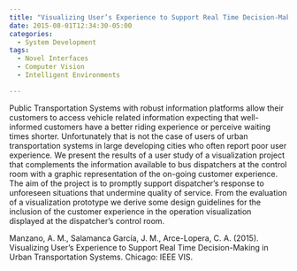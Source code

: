 ```yaml
---
title: "Visualizing User’s Experience to Support Real Time Decision-Making in Urban Transportation Systems"
date: 2015-08-01T12:34:30-05:00
categories:
  - System Development
tags:
  - Novel Interfaces
  - Computer Vision
  - Intelligent Environments

---
```

Public Transportation Systems with robust information platforms allow their customers to access vehicle related information expecting that well-informed customers have a better riding experience or perceive waiting times shorter. Unfortunately that is not the case of users of urban transportation systems in large developing cities who often report poor user experience. We present the results of a user study of a visualization project that complements the information available to bus dispatchers at the control room with a graphic representation of the on-going customer experience. The aim of the project is to promptly support dispatcher’s response to unforeseen situations that undermine quality of service. From the evaluation of a visualization prototype we derive some design guidelines for the inclusion of the customer experience in the operation visualization displayed at the dispatcher’s control room.

Manzano, A. M., Salamanca García, J. M., Arce-Lopera, C. A.  (2015). Visualizing User’s Experience to Support Real Time Decision-Making in Urban Transportation Systems. Chicago: IEEE VIS.